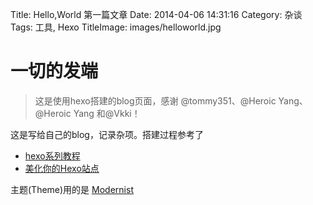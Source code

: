 Title: Hello,World 第一篇文章
Date: 2014-04-06 14:31:16
Category: 杂谈
Tags: 工具, Hexo
TitleImage: images/helloworld.jpg


# 一切的发端

> 这是使用hexo搭建的blog页面，感谢 @tommy351、@Heroic Yang、@Heroic Yang 和@Vkki！

<!-- PELICAN_END_SUMMARY -->

这是写给自己的blog，记录杂项。搭建过程参考了 
- [hexo系列教程](http://zipperary.com/categories/hexo)
- [美化你的Hexo站点](http://vkki.me/2014/02/04/beautify-your-hexo)

主题(Theme)用的是 [Modernist](https://github.com/heroicyang/hexo-theme-modernist)

